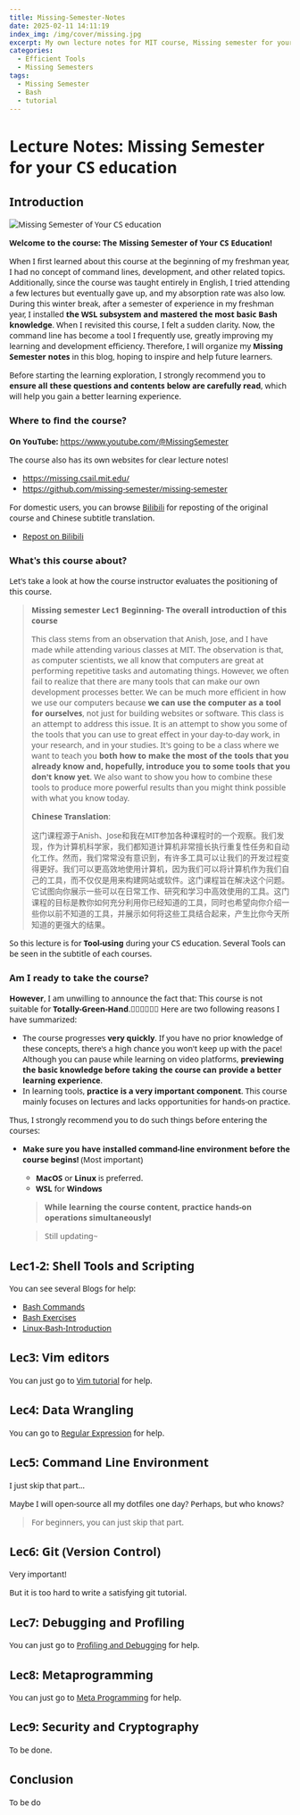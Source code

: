 ```yaml
---
title: Missing-Semester-Notes
date: 2025-02-11 14:11:19
index_img: /img/cover/missing.jpg
excerpt: My own lecture notes for MIT course, Missing semester for your CS education.
categories:
  - Efficient Tools
  - Missing Semesters
tags:
  - Missing Semester
  - Bash
  - tutorial
---
```


<style>
  html, body, .markdown-body {
    font-family: Georgia, sans, serif;
  }
</style>


# Lecture Notes: Missing Semester for your CS education

## Introduction

![Missing Semester of Your CS education](https://s1.imagehub.cc/images/2025/02/12/2fba209f139c83bb6212f0f589baac2a.png)

**Welcome to the course: The Missing Semester of Your CS Education!**

When I first learned about this course at the beginning of my freshman year, I had no concept of command lines, development, and other related topics. Additionally, since the course was taught entirely in English, I tried attending a few lectures but eventually gave up, and my absorption rate was also low. During this winter break, after a semester of experience in my freshman year, I installed **the WSL subsystem and mastered the most basic Bash knowledge**. When I revisited this course, I felt a sudden clarity. Now, the command line has become a tool I frequently use, greatly improving my learning and development efficiency. Therefore, I will organize my **Missing Semester notes** in this blog, hoping to inspire and help future learners.

Before starting the learning exploration, I strongly recommend you to **ensure all these questions and contents below are carefully read**, which will help you gain a better learning experience.

### Where to find the course?

**On YouTube:** https://www.youtube.com/@MissingSemester

The course also has its own websites for clear lecture notes!

- https://missing.csail.mit.edu/
- https://github.com/missing-semester/missing-semester

For domestic users, you can browse [Bilibili](https://www.bilibili.com/) for reposting of the original course and Chinese subtitle translation.

- [Repost on Bilibili](https://www.bilibili.com/video/BV1x7411H7wa/?vd_source=6955add1d28c52cd48096d58e09ce798)

### What's this course about?

Let's take a look at how the course instructor evaluates the positioning of this course.

> **Missing semester Lec1 Beginning- The overall introduction of this course**
>
> This class stems from an observation that Anish, Jose, and I have made while attending various classes at MIT. The observation is that, as computer scientists, we all know that computers are great at performing repetitive tasks and automating things. However, we often fail to realize that there are many tools that can make our own development processes better. We can be much more efficient in how we use our computers because **we can use the computer as a tool for ourselves**, not just for building websites or software. This class is an attempt to address this issue. It is an attempt to show you some of the tools that you can use to great effect in your day-to-day work, in your research, and in your studies. It's going to be a class where we want to teach you **both how to make the most of the tools that you already know and, hopefully, introduce you to some tools that you don't know yet**. We also want to show you how to combine these tools to produce more powerful results than you might think possible with what you know today.
>
> **Chinese Translation**:
>
> 这门课程源于Anish、Jose和我在MIT参加各种课程时的一个观察。我们发现，作为计算机科学家，我们都知道计算机非常擅长执行重复性任务和自动化工作。然而，我们常常没有意识到，有许多工具可以让我们的开发过程变得更好。我们可以更高效地使用计算机，因为我们可以将计算机作为我们自己的工具，而不仅仅是用来构建网站或软件。这门课程旨在解决这个问题。它试图向你展示一些可以在日常工作、研究和学习中高效使用的工具。这门课程的目标是教你如何充分利用你已经知道的工具，同时也希望向你介绍一些你以前不知道的工具，并展示如何将这些工具结合起来，产生比你今天所知道的更强大的结果。

So this lecture is for **Tool-using** during your CS education. Several Tools can be seen in the subtitle of each courses.

### Am I ready to take the course?

**However**, I am unwilling to announce the fact that: This course is not suitable for **Totally-Green-Hand**.🙂‍↕️🙂‍↕️🙂‍↕️ Here are two following reasons I have summarized:

- The course progresses **very quickly**. If you have no prior knowledge of these concepts, there's a high chance you won't keep up with the pace! Although you can pause while learning on video platforms, **previewing the basic knowledge before taking the course can provide a better learning experience**.
- In learning tools, **practice is a very important component**. This course mainly focuses on lectures and lacks opportunities for hands-on practice.

Thus, I strongly recommend you to do such things before entering the courses:

- **Make sure you have installed command-line environment before the course begins!** (Most important)

	- **MacOS** or **Linux** is preferred.
	- **WSL** for **Windows**

	> **While learning the course content, practice hands-on operations simultaneously!** 

	> Still updating~

## Lec1-2: Shell Tools and Scripting

You can see several Blogs for help:

- [Bash Commands](https://xiyuanyang-code.github.io/posts/Bash-commands/)
- [Bash Exercises](https://xiyuanyang-code.github.io/posts/Bash-exercises/)
- [Linux-Bash-Introduction](https://xiyuanyang-code.github.io/posts/Linux-Bash-Introduction/)

## Lec3: Vim editors

You can just go to [Vim tutorial](https://xiyuanyang-code.github.io/posts/Vim-tutorial/) for help.

## Lec4: Data Wrangling

You can go to [Regular Expression](https://xiyuanyang-code.github.io/posts/Regular-Expression/) for help.

## Lec5: Command Line Environment

I just skip that part...

Maybe I will open-source all my dotfiles one day? Perhaps, but who knows?

> For beginners, you can just skip that part.

## Lec6: Git (Version Control)

Very important!

But it is too hard to write a satisfying git tutorial.

## Lec7: Debugging and Profiling

You can just go to [Profiling and Debugging](https://xiyuanyang-code.github.io/posts/Profiling-and-Debugging/) for help.

## Lec8: Metaprogramming

You can just go to [Meta Programming](https://xiyuanyang-code.github.io/posts/Python-Advanced-Programming/) for help.

## Lec9: Security and Cryptography

To be done.

## Conclusion

To be do
